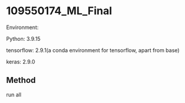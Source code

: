 # 109550174_ML_Final
Environment: 

  Python: 3.9.15 

  tensorflow: 2.9.1(a conda environment for tensorflow, apart from base) 

  keras: 2.9.0 

## Method
run all
